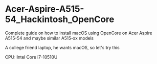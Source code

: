 # Acer-Aspire-A515-54_Hackintosh_OpenCore
Complete guide on how to install macOS using OpenCore on Acer Aspire A515-54 and maybe similar A515-xx models


A college friend laptop, he wants macOS, so let's try this

CPU: Intel Core i7-10510U
